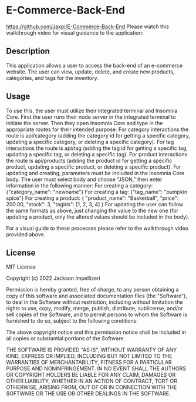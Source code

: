 # E-Commerce-Back-End

https://github.com/Jaxpi/E-Commerce-Back-End
Please watch this walkthrough video for visual guidance to the application:


## Description

This application allows a user to access the back-end of an e-commerce website. The user can view, update, delete, and create new products, categories, and tags for the inventory.

## Usage

To use this, the user must utilize their integrated terminal and Insomnia Core. First the user runs their node server in the integrated terminal to initiate the server. Then they open Insomnia Core and type in the appropriate routes for their intended purpose. For category interactions the route is api/category (adding the category id for getting a specific category, updating a specific category, or deleting a specific category). For tag interactions the route is api/tag (adding the tag id for getting a specific tag, updating a specific tag, or deleting a specific tag). For product interactions the route is api/products (adding the product id for getting a specific product, updating a specific product, or deleting a specific product).
For updating and creating, parameters must be included in the Insomnia Core body. The user must select body and choose "JSON," then enter information in the following manner:
For creating a category:
{"category_name": "newname"}
For creating a tag:
{"tag_name": "pumpkin spice"}
For creating a product:
{
	"product_name": "Basketball",
      "price": 200.00,
      "stock": 3,
      "tagIds": [1, 2, 3, 4]
}
For updating the user can follow the same formats as above, just changing the value to the new one (for updating a product, only the altered values should be included in the body).

For a visual guide to these processes please refer to the walkthrough video provided above.

## License

MIT License

Copyright (c) 2022 Jackson Impellizeri

Permission is hereby granted, free of charge, to any person obtaining a copy
of this software and associated documentation files (the "Software"), to deal
in the Software without restriction, including without limitation the rights
to use, copy, modify, merge, publish, distribute, sublicense, and/or sell
copies of the Software, and to permit persons to whom the Software is
furnished to do so, subject to the following conditions:

The above copyright notice and this permission notice shall be included in all
copies or substantial portions of the Software.

THE SOFTWARE IS PROVIDED "AS IS", WITHOUT WARRANTY OF ANY KIND, EXPRESS OR
IMPLIED, INCLUDING BUT NOT LIMITED TO THE WARRANTIES OF MERCHANTABILITY,
FITNESS FOR A PARTICULAR PURPOSE AND NONINFRINGEMENT. IN NO EVENT SHALL THE
AUTHORS OR COPYRIGHT HOLDERS BE LIABLE FOR ANY CLAIM, DAMAGES OR OTHER
LIABILITY, WHETHER IN AN ACTION OF CONTRACT, TORT OR OTHERWISE, ARISING FROM,
OUT OF OR IN CONNECTION WITH THE SOFTWARE OR THE USE OR OTHER DEALINGS IN THE
SOFTWARE.
